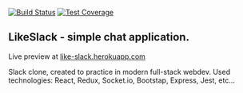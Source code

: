 [![Build Status](https://travis-ci.org/mput/LikeSlack.svg?branch=master)](https://travis-ci.org/mput/LikeSlack)
[![Test Coverage](https://api.codeclimate.com/v1/badges/719862c77e4122e55387/test_coverage)](https://codeclimate.com/github/mput/LikeSlack/test_coverage)

## LikeSlack - simple chat application.
Live preview at [like-slack.herokuapp.com](https://like-slack.herokuapp.com/)

Slack clone, created to practice in modern full-stack webdev.
Used technologies: React, Redux, Socket.io, Bootstap,  Express, Jest, etc...
